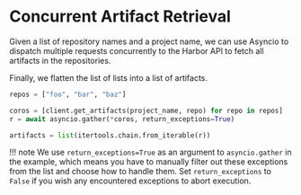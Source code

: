 # Concurrent Artifact Retrieval

Given a list of repository names and a project name, we can use Asyncio to dispatch multiple requests concurrently to the Harbor API to fetch all artifacts in the repositories.

Finally, we flatten the list of lists into a list of artifacts.

```py
repos = ["foo", "bar", "baz"]

coros = [client.get_artifacts(project_name, repo) for repo in repos]
r = await asyncio.gather(*coros, return_exceptions=True)

artifacts = list(itertools.chain.from_iterable(r))
```

!!! note
    We use `return_exceptions=True` as an argument to `asyncio.gather` in the example, which means you have to manually
    filter out these exceptions from the list and choose how to handle them.
    Set `return_exceptions` to `False` if you wish any encountered exceptions to abort execution.
